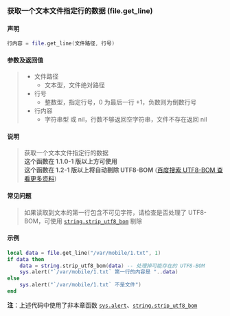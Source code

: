 ### 获取一个文本文件指定行的数据 \(**file\.get\_line**\)


#### 声明
```lua
行内容 = file.get_line(文件路径, 行号)
```


#### 参数及返回值
> - 文件路径
>   - 文本型，文件绝对路径
> - 行号
>   - 整数型，指定行号，0 为最后一行 \+1，负数则为倒数行号
> - 行内容
>   - 字符串型 或 nil，行数不够返回空字符串，文件不存在返回 nil


#### 说明
> 获取一个文本文件指定行的数据  
> **这个函数在 1\.1\.0\-1 版以上方可使用**  
> **这个函数在 1\.2\-1 版以上将自动剔除 UTF8\-BOM** ([百度搜索 UTF8-BOM 查看更多资料](https://www.baidu.com/s?wd=UTF8-BOM))  


#### 常见问题  
> 如果读取到文本的第一行包含不可见字符，请检查是否处理了 UTF8\-BOM，可使用 [`string.strip_utf8_bom`](/Handbook/ext-string/string.strip_utf8_bom.md) 剔除  


#### 示例  
```lua
local data = file.get_line("/var/mobile/1.txt", 1)
if data then
    data = string.strip_utf8_bom(data) -- 处理掉可能存在的 UTF8-BOM
    sys.alert("`/var/mobile/1.txt` 第一行的内容是 "..data)
else
    sys.alert("`/var/mobile/1.txt` 不是文件")
end
```
**注**：上述代码中使用了非本章函数 [`sys.alert`](/Handbook/sys/sys.alert.md)、[`string.strip_utf8_bom`](/Handbook/ext-string/string.strip_utf8_bom.md)

